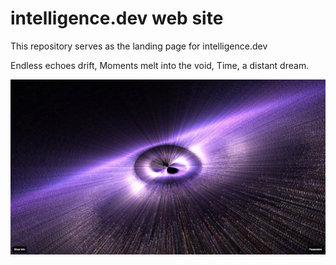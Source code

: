 # intelligence.dev web site

This repository serves as the landing page for intelligence.dev

Endless echoes drift,
Moments melt into the void,
Time, a distant dream.

<div align="center">
  <picture>
    <source media="(prefers-color-scheme: dark)" srcset="./public/img/aeternis_preview.jpg">
    <img alt="aeternis" src="./public/img/aeternis_preview.jpg">
  </picture>
</div>